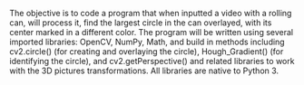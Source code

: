 The objective is to code a program that when inputted a video with a rolling can, will process it, find the largest circle in the can overlayed, with its center marked in a different color. The program will be written using several imported libraries: OpenCV, NumPy, Math, and build in methods including cv2.circle() (for creating and overlaying the circle), Hough_Gradient() (for identifying the circle), and cv2.getPerspective() and related libraries to work with the 3D pictures transformations. All libraries are native to Python 3. 
